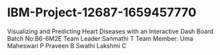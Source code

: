 # IBM-Project-12687-1659457770
Visualizing and Predicting Heart Diseases with an Interactive Dash Board
Batch No:B6-6M2E
Team Leader:Sanmathi T
Team Member:
Uma Maheswari P
Praveen B
Swathi Lakshmi C
